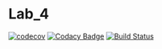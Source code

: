 # Lab_4
[![codecov](https://codecov.io/gh/MaxDmytruk/Lab_4/branch/master/graph/badge.svg)](https://codecov.io/gh/MaxDmytruk/Lab_4)
[![Codacy Badge](https://api.codacy.com/project/badge/Grade/6af119bc0a884edd82ff7a493fba58bb)](https://www.codacy.com/app/MaxDmytruk/Lab_4?utm_source=github.com&amp;utm_medium=referral&amp;utm_content=MaxDmytruk/Lab_4&amp;utm_campaign=Badge_Grade)
[![Build Status](https://travis-ci.org/furknyavuz/example-java.svg?branch=master)](https://travis-ci.org/furknyavuz/example-java)